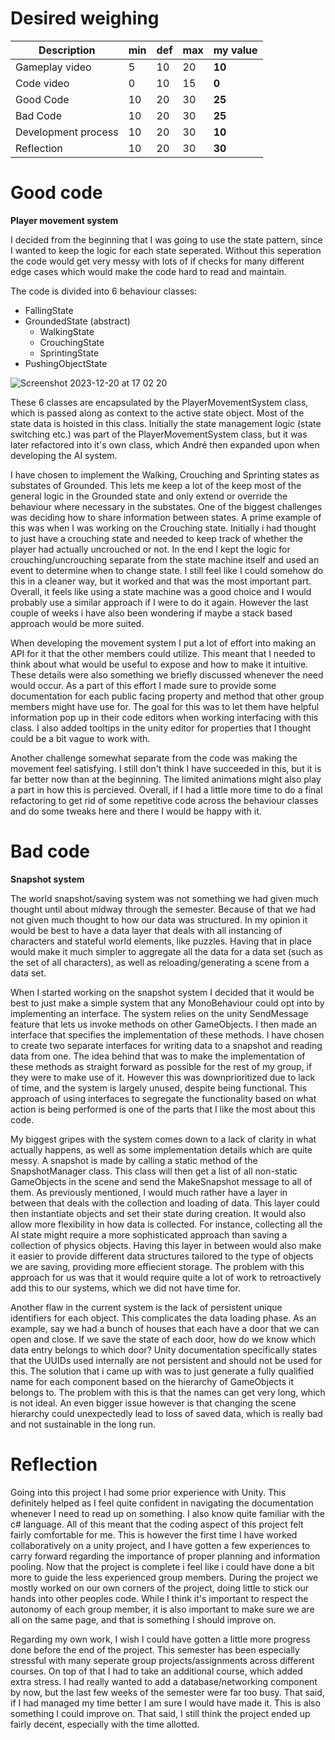 # Desired weighing

|Description | min | def | max | **my value** |
|----|----|----|----|----|
|Gameplay video | 5 | 10 | 20 | **10** |
|Code video | 0 | 10 | 15 | **0** |
|Good Code  | 10 | 20 | 30 | **25** |
|Bad Code | 10 | 20 | 30 | **25** |
|Development process | 10 | 20 | 30 | **10** |
|Reflection | 10 | 20 | 30 | **30** |

# Good code

**Player movement system**

I decided from the beginning that I was going to use the state pattern, since I wanted to keep the logic for each state seperated.
Without this seperation the code would get very messy with lots of if checks for many different edge cases which would make the code hard to read and maintain.

The code is divided into 6 behaviour classes: 
- FallingState
- GroundedState (abstract)
    - WalkingState
    - CrouchingState
    - SprintingState
- PushingObjectState

![Screenshot 2023-12-20 at 17 02 20](https://github.com/idarlm/imt3603-project/assets/101576034/2a8de82e-3137-4079-94c6-2544838c7592)

These 6 classes are encapsulated by the PlayerMovementSystem class, which is passed along as context to the active state object. Most of the state data is hoisted in this class.
Initially the state management logic (state switching etc.) was part of the PlayerMovementSystem class, but it was later refactored into it's own class, which André then expanded upon when developing the AI system.

I have chosen to implement the Walking, Crouching and Sprinting states as substates of Grounded. This lets me keep a lot of the keep most of the general logic in the Grounded state and only extend or override the behaviour where necessary in the substates.
One of the biggest challenges was deciding how to share information between states. A prime example of this was when I was working on the Crouching state. Initially i had thought to just have a crouching state  and needed to keep track of whether the player had actually uncrouched or not.
In the end I kept the logic for crouching/uncrouching separate from the state machine itself and used an event to determine when to change state. I still feel like I could somehow do this in a cleaner way, but it worked and that was the most important part.
Overall, it feels like using a state machine was a good choice and I would probably use a similar approach if I were to do it again. However the last couple of weeks i have also been wondering if maybe a stack based approach would be more suited.

When developing the movement system I put a lot of effort into making an API for it that the other members could utilize. This meant that I needed to think about what would be useful to expose and how to make it intuitive. These details were also something we briefly discussed whenever the need would occur. As a part of this effort I made sure to provide some documentation for each public facing property and method that other group members might have use for. The goal for this was to let them have helpful information pop up in their code editors when working interfacing with this class. I also added tooltips in the unity editor for properties that I thought could be a bit vague to work with.

Another challenge somewhat separate from the code was making the movement feel satisfying. I still don't think I have succeeded in this, but it is far better now than at the beginning. The limited animations might also play a part in how this is percieved. Overall, if I had a little more time to do a final refactoring to get rid of some repetitive code across the behaviour classes and do some tweaks here and there I would be happy with it.

# Bad code

**Snapshot system**

The world snapshot/saving system was not something we had given much thought until about midway through the semester.
Because of that we had not given much thought to how our data was structured. In my opinion it would be best to have a data layer that deals with all instancing of characters and stateful world elements, like puzzles.
Having that in place would make it much simpler to aggregate all the data for a data set (such as the set of all characters), as well as reloading/generating a scene from a data set.

When I started working on the snapshot system I decided that it would be best to just make a simple system that any MonoBehaviour could opt into by implementing an interface. The system relies on the unity SendMessage feature that lets us invoke methods on other GameObjects. I then made an interface that specifies the implementation of these methods. I have chosen to create two separate interfaces for writing data to a snapshot and reading data from one. The idea behind that was to make the implementation of these methods as straight forward as possible for the rest of my group, if they were to make use of it. However this was downprioritized due to lack of time, and the system is largely unused, despite being functional. This approach of using interfaces to segregate the functionality based on what action is being performed is one of the parts that I like the most about this code.

My biggest gripes with the system comes down to a lack of clarity in what actually happens, as well as some implementation details which are quite messy. A snapshot is made by calling a static method of the SnapshotManager class. This class will then get a list of all non-static GameObjects in the scene and send the MakeSnapshot message to all of them. As previously mentioned, I would much rather have a layer in between that deals with the collection and loading of data. This layer could then instantiate objects and set their state during creation. It would also allow more flexibility in how data is collected. For instance, collecting all the AI state might require a more sophisticated approach than saving a collection of physics objects. Having this layer in between would also make it easier to provide different data structures tailored to the type of objects we are saving, providing more effiecient storage. The problem with this approach for us was that it would require quite a lot of work to retroactively add this to our systems, which we did not have time for.

Another flaw in the current system is the lack of persistent unique identifiers for each object. This complicates the data loading phase. As an example, say we had a bunch of houses that each have a door that we can open and close. If we save the state of each door, how do we know which data entry belongs to which door? Unity documentation specifically states that the UUIDs used internally are not persistent and should not be used for this. The solution that i came up with was to just generate a fully qualified name for each component based on the hierarchy of GameObjects it belongs to. The problem with this is that the names can get very long, which is not ideal. An even bigger issue however is that changing the scene hierarchy could unexpectedly lead to loss of saved data, which is really bad and not sustainable in the long run.



# Reflection

Going into this project I had some prior experience with Unity. This definitely helped as I feel quite confident in navigating the documentation whenever I need to read up on something. I also know quite familiar with the c# language. All of this meant that the coding aspect of this project felt fairly comfortable for me. This is however the first time I have worked collaboratively on a unity project, and I have gotten a few experiences to carry forward regarding the importance of proper planning and information pooling. Now that the project is complete i feel like i could have done a bit more to guide the less experienced group members. During the project we mostly worked on our own corners of the project, doing little to stick our hands into other peoples code. While I think it's important to respect the autonomy of each group member, it is also important to make sure we are all on the same page, and that is something I should improve on.

Regarding my own work, I wish I could have gotten a little more progress done before the end of the project. This semester has been especially stressful with many seperate group projects/assignments across different courses. On top of that I had to take an additional course, which added extra stress. I had really wanted to add a database/networking component by now, but the last few weeks of the semester were far too busy. That said, if I had managed my time better I am sure I would have made it. This is also something I could improve on. That said, I still think the project ended up fairly decent, especially with the time allotted.
